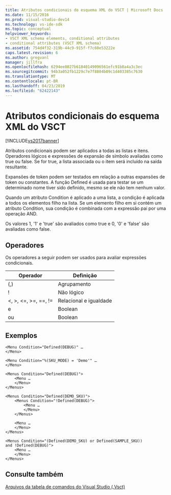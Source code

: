 ```yaml
---
title: Atributos condicionais do esquema XML do VSCT | Microsoft Docs
ms.date: 11/15/2016
ms.prod: visual-studio-dev14
ms.technology: vs-ide-sdk
ms.topic: conceptual
helpviewer_keywords:
- VSCT XML schema elements, conditional attributes
- conditional attributes (VSCT XML schema)
ms.assetid: 754d4f32-319b-44c9-915f-f7c60e53222e
caps.latest.revision: 6
ms.author: gregvanl
manager: jillfra
ms.openlocfilehash: 6294ee8027b61840149096561efc91b8a4a3c3ec
ms.sourcegitcommit: 94b3a052fb1229c7e7f8804b09c1d403385c7630
ms.translationtype: MT
ms.contentlocale: pt-BR
ms.lasthandoff: 04/23/2019
ms.locfileid: "62422143"
---
```

# <a name="vsct-xml-schema-conditional-attributes"></a>Atributos condicionais do esquema XML do VSCT
[!INCLUDE[vs2017banner](../includes/vs2017banner.md)]

Atributos condicionais podem ser aplicados a todas as listas e itens. Operadores lógicos e expressões de expansão de símbolo avaliadas como true ou false. Se for true, a lista associada ou o item será incluído na saída resultante.  
  
 Expansões de token podem ser testados em relação a outras expansões de token ou constantes. A função Defined é usada para testar se um determinado nome tiver sido definido, mesmo se ele não tem nenhum valor.  
  
 Quando um atributo Condition é aplicado a uma lista, a condição é aplicada a todos os elementos filho na lista. Se um elemento filho em si contém um atributo Condition, sua condição é combinada com a expressão pai por uma operação AND.  
  
 Os valores 1, '1' e 'true' são avaliados como true e 0, '0' e 'false' são avaliadas como false.  
  
## <a name="operators"></a>Operadores  
 Os operadores a seguir podem ser usados para avaliar expressões condicionais.  
  
|Operador|Definição|  
|--------------|----------------|  
|(,)|Agrupamento|  
|!|Não lógico|  
|\<, >, \<=, >=, ==, !=|Relacional e igualdade|  
|e|Boolean|  
|ou|Boolean|  
  
## <a name="examples"></a>Exemplos  
  
```  
<Menu Condition="Defined(DEBUG)" …  
</Menu>  
  
<Menu Condition="%(SKU_MODE) = 'Demo'" …  
</Menu>  
  
<Menus Condition="Defined(DEBUG)">  
    <Menu …  
    </Menu>  
</Menus>  
  
<Menus Condition="Defined(DEMO_SKU)">  
    <Menus Condition="!Defined(DEBUG)">  
        <Menu …  
        </Menu>  
    </Menus>  
  
    <Menu …  
    </Menu>  
</Menus>  
  
<Menus Condition="(Defined(DEMO_SKU) or Defined(SAMPLE_SKU))   
and !Defined(DEBUG)">  
    <Menu …  
    </Menu>  
</Menus>  
```  
  
## <a name="see-also"></a>Consulte também  
 [Arquivos da tabela de comandos do Visual Studio (.Vsct)](../extensibility/internals/visual-studio-command-table-dot-vsct-files.md)
